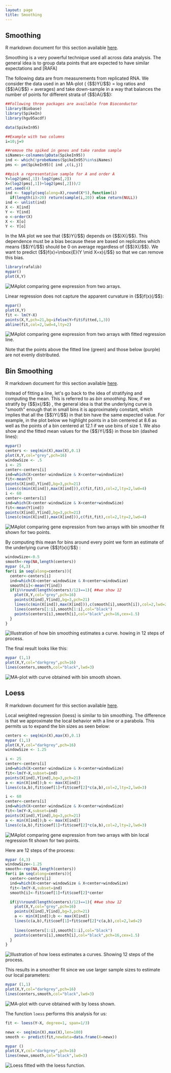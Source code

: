 ```yaml
---
layout: page
title: Smoothing
---
```




<a name="smoothing"></a>

## Smoothing 

R markdown document for this section available [here](https://github.com/genomicsclass/labs/tree/master/course3/smoothing.Rmd).

Smoothing is a very powerful technique used all across data analysis. The general idea is to group data points that are expected to have similar expectations and [RAFA]

The following data are from measurements from replicated RNA. We consider the data used in an MA-plot ( {$$}Y{/$$} = log ratios and {$$}A{/$$} = averages) and take down-sample in a way that balances the number of points for different strata of {$$}A{/$$}:


```r
##Following three packages are available from Bioconductor
library(Biobase)
library(SpikeIn)
library(hgu95acdf)

data(SpikeIn95)

##Example with two columns
i=10;j=9

##remove the spiked in genes and take random sample
siNames<-colnames(pData(SpikeIn95))
ind <- which(!probeNames(SpikeIn95)%in%siNames)
pms <- pm(SpikeIn95)[ ind ,c(i,j)]

##pick a representative sample for A and order A
Y=log2(pms[,1])-log2(pms[,2])
X=(log2(pms[,1])+log2(pms[,2]))/2
set.seed(4)
ind <- tapply(seq(along=X),round(X*5),function(i)
  if(length(i)>20) return(sample(i,20)) else return(NULL))
ind <- unlist(ind)
X <- X[ind]
Y <- Y[ind]
o <-order(X)
X <- X[o]
Y <- Y[o]
```

In the MA plot we see that {$$}Y{/$$} depends on {$$}X{/$$}. This dependence must be a bias because these are based on replicates which means {$$}Y{/$$} should be 0 on average regardless of {$$}X{/$$}. We want to predict {$$}f(x)=\mbox{E}(Y \mid X=x){/$$} so that we can remove this bias.


```r
library(rafalib)
mypar()
plot(X,Y)
```

![MAplot comparing gene expression from two arrays.](images/R/smoothing-tmp-MAplot-1.png) 

Linear regression does not capture the apparent curvature in {$$}f(x){/$$}:


```r
mypar()
plot(X,Y)
fit <- lm(Y~X)
points(X,Y,pch=21,bg=ifelse(Y>fit$fitted,1,3))
abline(fit,col=2,lwd=4,lty=2)
```

![MAplot comparing gene expression from two arrays with fitted regression line.](images/R/smoothing-tmp-MAplot_with_regression_line-1.png) 

Note that the points above the fitted line (green) and those below (purple) are not evenly distributed.

## Bin Smoothing

R markdown document for this section available [here](https://github.com/genomicsclass/labs/tree/master/course3/smoothing.Rmd).

Instead of fitting a line, let's go back to the idea of stratifying and computing the mean. This is referred to as _bin smoothing_. Now, if we stratify by {$$}x{/$$} , the general idea is that the underlying curve is "smooth" enough that in small bins it is approximately constant, which implies that all the {$$}Y{/$$} in that bin have the same expected value. For example, in the plot below we highlight points in a bin centered at 8.6 as well as the points of a bin centered at 12.1 if we use bins of size 1. We also show and the fitted mean values for the {$$}Y{/$$} in those bin (dashed lines):


```r
mypar()
centers <- seq(min(X),max(X),0.1)
plot(X,Y,col="grey",pch=16)
windowSize <- .5
i <- 25
center<-centers[i]
ind=which(X>center-windowSize & X<center+windowSize)
fit<-mean(Y)
points(X[ind],Y[ind],bg=3,pch=21)
lines(c(min(X[ind]),max(X[ind])),c(fit,fit),col=2,lty=2,lwd=4)
i <- 60
center<-centers[i]
ind=which(X>center-windowSize & X<center+windowSize)
fit<-mean(Y[ind])
points(X[ind],Y[ind],bg=3,pch=21)
lines(c(min(X[ind]),max(X[ind])),c(fit,fit),col=2,lty=2,lwd=4)
```

![MAplot comparing gene expression from two arrays with bin smoother fit shown for two points.](images/R/smoothing-tmp-binsmoother-1.png) 

By computing this mean for bins around every point we form an estimate of the underlying curve {$$}f(x){/$$} :


```r
windowSize<-0.5
smooth<-rep(NA,length(centers))
mypar (4,3)
for(i in seq(along=centers)){
  center<-centers[i]
  ind=which(X>center-windowSize & X<center+windowSize)
  smooth[i]<-mean(Y[ind])
  if(i%%round(length(centers)/12)==1){ ##we show 12
    plot(X,Y,col="grey",pch=16)
    points(X[ind],Y[ind],bg=3,pch=21)
    lines(c(min(X[ind]),max(X[ind])),c(smooth[i],smooth[i]),col=2,lwd=2)
    lines(centers[1:i],smooth[1:i],col="black")
    points(centers[i],smooth[i],col="black",pch=16,cex=1.5)
  }
}
```

![Illustration of how bin smoothing estimates a curve. howing in 12 steps of process.](images/R/smoothing-tmp-bin_smoothing_demo-1.png) 

The final result looks like this:


```r
mypar (1,1)
plot(X,Y,col="darkgrey",pch=16)
lines(centers,smooth,col="black",lwd=3)
```

![MA-plot with curve obtained with bin smooth shown.](images/R/smoothing-tmp-bin_smooth_final-1.png) 


## Loess

R markdown document for this section available [here](https://github.com/genomicsclass/labs/tree/master/course3/smoothing.Rmd).
 
Local weighted regression (loess) is similar to bin smoothing. The difference is that we approximate the local behavior with a line or a parabola. This permits us to expand the bin sizes as seen below:


```r
centers <- seq(min(X),max(X),0.1)
mypar (1,1)
plot(X,Y,col="darkgrey",pch=16)
windowSize <- 1.25

i <- 25
center<-centers[i]
ind=which(X>center-windowSize & X<center+windowSize)
fit<-lm(Y~X,subset=ind)
points(X[ind],Y[ind],bg=3,pch=21)
a <- min(X[ind]);b <- max(X[ind])
lines(c(a,b),fit$coef[1]+fit$coef[2]*c(a,b),col=2,lty=2,lwd=3)

i <- 60
center<-centers[i]
ind=which(X>center-windowSize & X<center+windowSize)
fit<-lm(Y~X,subset=ind)
points(X[ind],Y[ind],bg=3,pch=21)
a <- min(X[ind]);b <- max(X[ind])
lines(c(a,b),fit$coef[1]+fit$coef[2]*c(a,b),col=2,lty=2,lwd=3)
```

![MAplot comparing gene expression from two arrays with bin local regression fit shown for two points.](images/R/smoothing-tmp-loess-1.png) 

Here are 12 steps of the process:

```r
mypar (4,3)
windowSize<-1.25
smooth<-rep(NA,length(centers))
for(i in seq(along=centers)){
  center<-centers[i]
  ind=which(X>center-windowSize & X<center+windowSize)
  fit<-lm(Y~X,subset=ind)
  smooth[i]<-fit$coef[1]+fit$coef[2]*center

  if(i%%round(length(centers)/12)==1){ ##we show 12
    plot(X,Y,col="grey",pch=16)
    points(X[ind],Y[ind],bg=3,pch=21)
    a <- min(X[ind]);b <- max(X[ind])
    lines(c(a,b),fit$coef[1]+fit$coef[2]*c(a,b),col=2,lwd=2)
  
    lines(centers[1:i],smooth[1:i],col="black")
    points(centers[i],smooth[i],col="black",pch=16,cex=1.5)
  }
}
```

![Illustration of how loess estimates a curves. Showing 12 steps of the process. ](images/R/smoothing-tmp-loess_demo-1.png) 

This results in a smoother fit since we use larger sample sizes to estimate our local parameters:


```r
mypar (1,1)
plot(X,Y,col="darkgrey",pch=16)
lines(centers,smooth,col="black",lwd=3)
```

![MA-plot with curve obtained with by loess shown.](images/R/smoothing-tmp-loess_final-1.png) 

The function `loess` performs this analysis for us:


```r
fit <- loess(Y~X, degree=1, span=1/3)

newx <- seq(min(X),max(X),len=100) 
smooth <- predict(fit,newdata=data.frame(X=newx))

mypar ()
plot(X,Y,col="darkgrey",pch=16)
lines(newx,smooth,col="black",lwd=3)
```

![Loess fitted with the loess function.](images/R/smoothing-tmp-loess2-1.png) 


